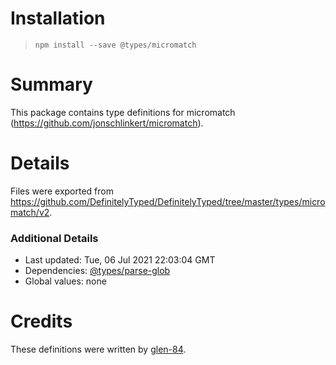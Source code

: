 # Installation
> `npm install --save @types/micromatch`

# Summary
This package contains type definitions for micromatch (https://github.com/jonschlinkert/micromatch).

# Details
Files were exported from https://github.com/DefinitelyTyped/DefinitelyTyped/tree/master/types/micromatch/v2.

### Additional Details
 * Last updated: Tue, 06 Jul 2021 22:03:04 GMT
 * Dependencies: [@types/parse-glob](https://npmjs.com/package/@types/parse-glob)
 * Global values: none

# Credits
These definitions were written by [glen-84](https://github.com/glen-84).
